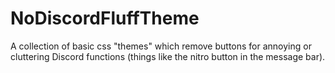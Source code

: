 # NoDiscordFluffTheme
A collection of basic css "themes" which remove buttons for annoying or cluttering Discord functions (things like the nitro button in the message bar). 
